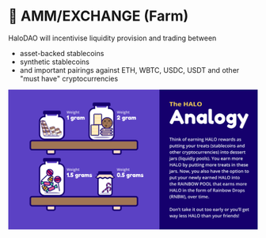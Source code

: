 # 🔁 AMM/EXCHANGE \(Farm\)

HaloDAO will incentivise liquidity provision and trading between

* asset-backed stablecoins
* synthetic stablecoins
* and important pairings against ETH, WBTC, USDC, USDT and other "must have" cryptocurrencies 

![](../../.gitbook/assets/halo-analogy.png)





